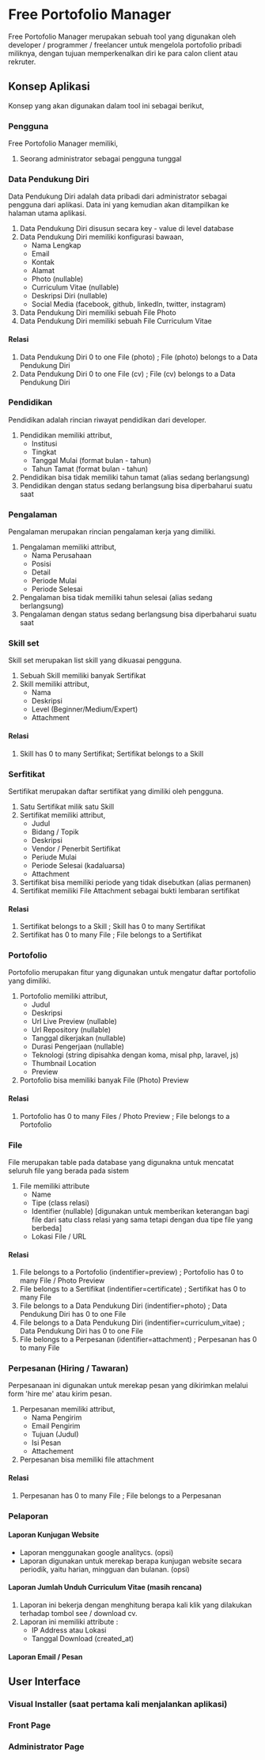 # Free Portofolio Manager

Free Portofolio Manager merupakan sebuah tool yang digunakan oleh developer / programmer / freelancer untuk mengelola portofolio pribadi miliknya, dengan tujuan memperkenalkan diri ke para calon client atau rekruter.

## Konsep Aplikasi

Konsep yang akan digunakan dalam tool ini sebagai berikut,

### Pengguna

Free Portofolio Manager memiliki,
1. Seorang administrator sebagai pengguna tunggal

### Data Pendukung Diri

Data Pendukung Diri adalah data pribadi dari administrator sebagai pengguna dari aplikasi. Data ini yang kemudian akan ditampilkan ke halaman utama aplikasi.

1. Data Pendukung Diri disusun secara key - value di level database
2. Data Pendukung Diri memiliki konfigurasi bawaan,
	- Nama Lengkap
	- Email
	- Kontak
	- Alamat
	- Photo (nullable)
	- Curriculum Vitae (nullable)
	- Deskripsi Diri (nullable)
	- Social Media (facebook, github, linkedIn, twitter, instagram)
3. Data Pendukung Diri memiliki sebuah File Photo
4. Data Pendukung Diri memiliki sebuah File Curriculum Vitae

#### Relasi

1. Data Pendukung Diri 0 to one File (photo) ; File (photo) belongs to a Data Pendukung Diri
1. Data Pendukung Diri 0 to one File (cv) ; File (cv) belongs to a Data Pendukung Diri

### Pendidikan

Pendidikan adalah rincian riwayat pendidikan dari developer.

1. Pendidikan memiliki attribut,
	- Institusi
	- Tingkat
	- Tanggal Mulai (format bulan - tahun)
	- Tahun Tamat (format bulan - tahun)
2. Pendidikan bisa tidak memiliki tahun tamat (alias sedang berlangsung)
3. Pendidikan dengan status sedang berlangsung bisa diperbaharui suatu saat

### Pengalaman

Pengalaman merupakan rincian pengalaman kerja yang dimiliki. 

1. Pengalaman memiliki attribut,
	- Nama Perusahaan
	- Posisi
	- Detail
	- Periode Mulai
	- Periode Selesai
2. Pengalaman bisa tidak memiliki tahun selesai (alias sedang berlangsung)
3. Pengalaman dengan status sedang berlangsung bisa diperbaharui suatu saat

### Skill set

Skill set merupakan list skill yang dikuasai pengguna.

1. Sebuah Skill memiliki banyak Sertifikat
2. Skill memiliki attribut,
	- Nama
	- Deskripsi
	- Level (Beginner/Medium/Expert)
	- Attachment

#### Relasi

1. Skill has 0 to many Sertifikat; Sertifikat belongs to a Skill

### Serfitikat

Sertifikat merupakan daftar sertifikat yang dimiliki oleh pengguna.

1. Satu Sertifikat milik satu Skill
2. Sertifikat memiliki attribut,
	- Judul
	- Bidang / Topik
	- Deskripsi
	- Vendor / Penerbit Sertifikat
	- Periude Mulai 
	- Periode Selesai (kadaluarsa)
	- Attachment
3. Sertifikat bisa memiliki periode yang tidak disebutkan (alias permanen) 
4. Sertifikat memiliki File Attachment sebagai bukti lembaran sertifikat

#### Relasi

1. Sertifikat belongs to a Skill ; Skill has 0 to many Sertifikat
2. Sertifikat has 0 to many File ; File belongs to a Sertifikat 

### Portofolio

Portofolio merupakan fitur yang digunakan untuk mengatur daftar portofolio yang dimiliki.

1. Portofolio memiliki attribut,
	- Judul
	- Deskripsi
	- Url Live Preview (nullable)
	- Url Repository (nullable)
	- Tanggal dikerjakan (nullable)
	- Durasi Pengerjaan (nullable)
	- Teknologi (string dipisahka dengan koma, misal php, laravel, js)
	- Thumbnail Location
	- Preview
2. Portofolio bisa memiliki banyak File (Photo) Preview

#### Relasi
	
1. Portofolio has 0 to many Files / Photo Preview ; File belongs to a Portofolio

### File

File merupakan table pada database yang digunakna untuk mencatat seluruh file yang berada pada sistem

1. File memiliki attribute
	- Name
	- Tipe (class relasi)
	- Identifier (nullable) [digunakan untuk memberikan keterangan bagi file dari satu class relasi yang sama tetapi dengan dua tipe file yang berbeda]
	- Lokasi File / URL

#### Relasi

1. File belongs to a Portofolio (indentifier=preview) ; Portofolio has 0 to many File / Photo Preview
2. File belongs to a Sertifikat (indentifier=certificate) ; Sertifikat has 0 to many File
3. File belongs to a Data Pendukung Diri (indentifier=photo) ; Data Pendukung Diri has 0 to one File
4. File belongs to a Data Pendukung Diri (indentifier=curriculum_vitae) ; Data Pendukung Diri has 0 to one File
5. File belongs to a Perpesanan (identifier=attachment) ; Perpesanan has 0 to many File 

### Perpesanan (Hiring / Tawaran)

Perpesanaan ini digunakan untuk merekap pesan yang dikirimkan melalui form 'hire me' atau kirim pesan.

1. Perpesanan memiliki attribut,
	- Nama Pengirim
	- Email Pengirim
	- Tujuan (Judul)
	- Isi Pesan
	- Attachement
2. Perpesanan bisa memiliki file attachment

#### Relasi

1. Perpesanan has 0 to many File ; File belongs to a Perpesanan

### Pelaporan

#### Laporan Kunjugan Website

- Laporan menggunakan google analitycs. (opsi)
- Laporan digunakan untuk merekap berapa kunjugan website secara periodik, yaitu harian, mingguan dan bulanan. (opsi)

#### Laporan Jumlah Unduh Curriculum Vitae (masih rencana)

1. Laporan ini bekerja dengan menghitung berapa kali klik yang dilakukan terhadap tombol see / download cv.
2. Laporan ini memiliki attribute : 
	- IP Address atau Lokasi
	- Tanggal Download (created_at)

#### Laporan Email / Pesan

## User Interface 

### Visual Installer (saat pertama kali menjalankan aplikasi)

### Front Page

### Administrator Page

